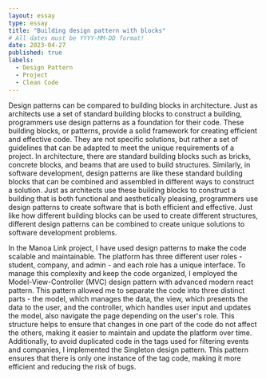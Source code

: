 ```yaml
---
layout: essay
type: essay
title: "Building design pattern with blocks"
# All dates must be YYYY-MM-DD format!
date: 2023-04-27
published: true
labels:
  - Design Pattern
  - Project
  - Clean Code
---
```


Design patterns can be compared to building blocks in architecture. Just as architects use a set of standard building blocks to construct a building, programmers use design patterns as a foundation for their code. These building blocks, or patterns, provide a solid framework for creating efficient and effective code. They are not specific solutions, but rather a set of guidelines that can be adapted to meet the unique requirements of a project. In architecture, there are standard building blocks such as bricks, concrete blocks, and beams that are used to build structures. Similarly, in software development, design patterns are like these standard building blocks that can be combined and assembled in different ways to construct a solution. Just as architects use these building blocks to construct a building that is both functional and aesthetically pleasing, programmers use design patterns to create software that is both efficient and effective. Just like how different building blocks can be used to create different structures, different design patterns can be combined to create unique solutions to software development problems.

In the Manoa Link project, I have used design patterns to make the code scalable and maintainable. The platform has three different user roles - student, company, and admin - and each role has a unique interface. To manage this complexity and keep the code organized, I employed the Model-View-Controller (MVC) design pattern with advanced modern react pattern. This pattern allowed me to separate the code into three distinct parts - the model, which manages the data, the view, which presents the data to the user, and the controller, which handles user input and updates the model, also navigate the page depending on the user's role. This structure helps to ensure that changes in one part of the code do not affect the others, making it easier to maintain and update the platform over time. Additionally, to avoid duplicated code in the tags used for filtering events and companies, I implemented the Singleton design pattern. This pattern ensures that there is only one instance of the tag code, making it more efficient and reducing the risk of bugs.
